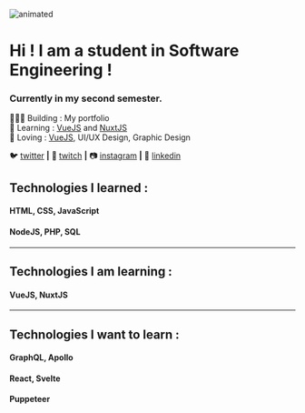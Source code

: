 ![animated](https://media.giphy.com/media/iH6bBb8FoIazylJEHj/source.gif)
# Hi ! I am a student in Software Engineering !  
### Currently in my second semester.

👨🏼‍💻 Building : <!--[My portfolio][portfolio]-->  My portfolio  
🧠 Learning : [VueJS][vuejs] and [NuxtJS][nuxtjs]  
💜 Loving : [VueJS][vuejs], UI/UX Design, Graphic Design  

<!-- 🏡 [website][website] **|**  -->
🐦 [twitter][twitter] **|** 
🎥 [twitch][twitch] **|** 
📷 [instagram][instagram] **|** 
👔 [linkedin][linkedin]

[vuejs]: http://https://vuejs.org/
<!-- [portfolio]: https://murphee.netlify.app -->
[nuxtjs]: https://https://nuxtjs.org/
[twitter]: https://twitter.com/NDX_dev
[twitch]: https://twitch.tv/ndx_dev
[instagram]: https://instagram.com/nic_ndx
[linkedin]: https://linkedin.com/in/nicdx-dev  


## Technologies I learned :

#### HTML, CSS, JavaScript  
#### NodeJS, PHP, SQL
_____
## Technologies I am learning :
#### VueJS, NuxtJS
_____
## Technologies I want to learn :  
#### GraphQL, Apollo
#### React, Svelte 
#### Puppeteer